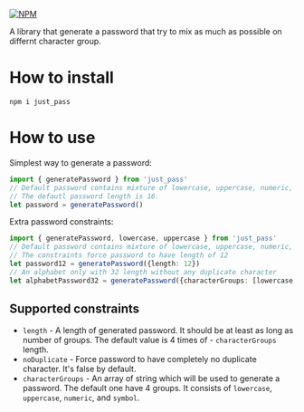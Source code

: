 [![NPM](https://nodei.co/npm/just_pass.png?mini=true)](https://npmjs.org/package/just_pass)

A library that generate a password that try to mix as much as possible on differnt character group.

# How to install
`npm i just_pass`

# How to use
Simplest way to generate a password:
```typescript
import { generatePassword } from 'just_pass'
// Default password contains mixture of lowercase, uppercase, numeric, and symbol.
// The defautl password length is 16.
let password = generatePassword() 
```
Extra password constraints:
```typescript
import { generatePassword, lowercase, uppercase } from 'just_pass'
// Default password contains mixture of lowercase, uppercase, numeric, and symbol.
// The constraints force password to have length of 12
let password12 = generatePassword({length: 12}) 
// An alphabet only with 32 length without any duplicate character
let alphabetPassword32 = generatePassword({characterGroups: [lowercase, uppercase], noDuplicate: true, length: 32}) 
```
## Supported constraints
- `length` - A length of generated password. It should be at least as long as number of groups. The default value is 4 times of - `characterGroups` length.
- `noDuplicate` - Force password to have completely no duplicate character. It's false by default.
- `characterGroups` - An array of string which will be used to generate a password. The default one have 4 groups. It consists of `lowercase`, `uppercase`, `numeric`, and `symbol`.